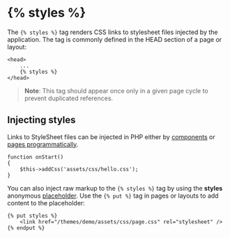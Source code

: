 # {% styles %}

The `{% styles %}` tag renders CSS links to stylesheet files injected by the application. The tag is commonly defined in the HEAD section of a page or layout:

    <head>
        ...
        {% styles %}
    </head>

> **Note**: This tag should appear once only in a given page cycle to prevent duplicated references.

## Injecting styles

Links to StyleSheet files can be injected in PHP either by [components](../plugin/components#component-assets) or [pages programmatically](../cms/pages#injecting-page-assets-programmatically).

    function onStart()
    {
        $this->addCss('assets/css/hello.css');
    }

You can also inject raw markup to the `{% styles %}` tag by using the **styles** anonymous [placeholder](../cms/layouts#placeholders). Use the `{% put %}` tag in pages or layouts to add content to the placeholder:

    {% put styles %}
        <link href="/themes/demo/assets/css/page.css" rel="stylesheet" />
    {% endput %}

